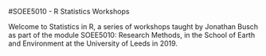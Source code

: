 #SOEE5010 - R Statistics Workshops

Welcome to Statistics in R, a series of workshops taught by Jonathan Busch as part of the module SOEE5010: Research Methods, in the School of Earth and Environment at the University of Leeds in 2019.

